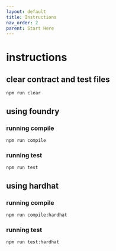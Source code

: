```yaml
---
layout: default
title: Instructions
nav_order: 2
parent: Start Here
---
```


# instructions

## clear contract and test files

```shell
npm run clear
```

## using foundry

### running compile

```shell
npm run compile
```

### running test

```shell
npm run test
```

## using hardhat

### running compile

```shell
npm run compile:hardhat
```

### running test

```shell
npm run test:hardhat
```
